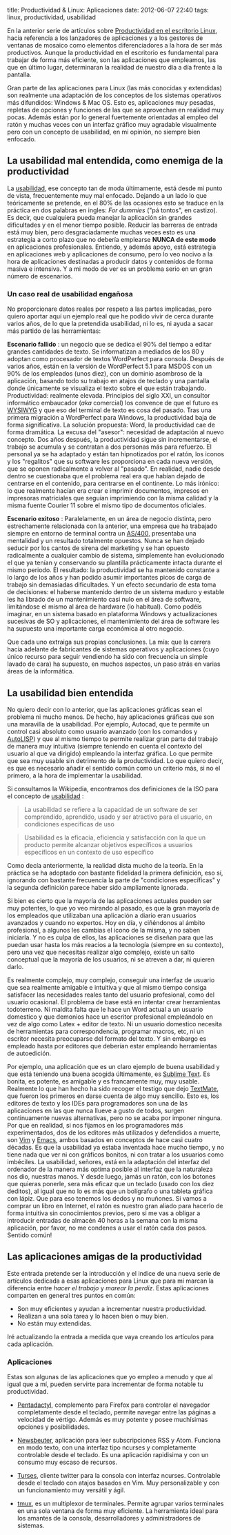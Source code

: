 title: Productividad & Linux: Aplicaciones
date: 2012-06-07 22:40
tags: linux, productividad, usabilidad

En la anterior serie de artículos sobre [Productividad en el escritorio
Linux][pro], hacia referencia a los lanzadores de aplicaciones y a los gestores
de ventanas de mosaico como elementos diferenciadores a la hora de ser más
productivos. Aunque la productividad en el escritorio es fundamental para
trabajar de forma más eficiente, son las aplicaciones que empleamos, las que en
último lugar, determinaran la realidad de nuestro día a día frente a la
pantalla.

Gran parte de las aplicaciones para Linux (las más conocidas y extendidas) son
realmente una adaptación de los conceptos de los sistemas operativos más
difundidos: Windows & Mac OS. Esto es, aplicaciones muy pesadas, repletas de
opciones y funciones de las que se aprovechan en realidad muy pocas.  Además
están por lo general fuertemente orientadas al empleo del ratón y muchas veces
con un interfaz gráfico muy agradable visualmente pero con un concepto de
usabilidad, en mi opinión, no siempre bien enfocado.

  [pro]: http://joedicastro.com/productividad-en-el-escritorio-linux-introduccion.html

## La usabilidad mal entendida, como enemiga de la productividad

La [usabilidad][fordummies], ese concepto tan de moda últimamente, está desde mi
punto de vista, frecuentemente muy mal enfocado. Dejando a un lado lo que
teóricamente se pretende, en el 80% de las ocasiones esto se traduce en la
práctica en dos palabras en ingles: *For dummies*  ("pá tontos", en castizo). Es
decir, que cualquiera pueda manejar la aplicación sin grandes dificultades y en
el menor tiempo posible. Reducir las barreras de entrada está muy bien, pero
desgraciadamente muchas veces esto es una estrategia a corto plazo que no
debería emplearse __NUNCA de este modo__ en aplicaciones profesionales.
Entiendo, y además apoyo, está estrategia en aplicaciones web y aplicaciones de
consumo, pero lo veo nocivo a la hora de aplicaciones destinadas a producir
datos y contenidos de forma masiva e intensiva. Y a mi modo de ver es un
problema serio en un gran número de escenarios.

  [fordummies]: https://es.wikipedia.org/wiki/Usabilidad


### Un caso real de usabilidad engañosa

No proporcionare datos reales por respeto a las partes implicadas, pero quiero
aportar aquí un ejemplo real que he podido vivir de cerca durante varios años,
de lo que la pretendida usabilidad, ni lo es, ni ayuda a sacar más partido de
las herramientas:

__Escenario fallido__ : un negocio que se dedica el 90% del tiempo a editar
grandes cantidades de texto. Se informatizan a mediados de los 80 y adoptan como
procesador de textos WordPerfect para consola. Después de varios años, están en
la versión de WordPerfect 5.1 para MSDOS con un 90% de los empleados (unos
diez), con un dominio asombroso de la aplicación, basando todo su trabajo en
atajos de teclado y una pantalla donde únicamente se visualiza el texto sobre el
que están trabajando. Productividad: realmente elevada.  Principios del siglo
XXI, un consultor informático embaucador (*aka* comercial) los convence de que
el futuro es [WYSIWYG][cool] y que eso del terminal de texto es cosa del pasado.
Tras una primera migración a WordPerfect para Windows, la productividad baja de
forma significativa. La solución propuesta: Word, la productividad cae de forma
dramática. La excusa del "asesor": necesidad de adaptación al nuevo concepto.
Dos años después, la productividad sigue sin incrementarse, el trabajo se
acumula y se contratan a dos personas más para refuerzo. El personal ya se ha
adaptado y están tan hipnotizados por el ratón, los iconos y los "regalitos" que
su software les proporciona en cada nueva versión, que se oponen radicalmente a
volver al "pasado". En realidad, nadie desde dentro se cuestionaba que el
problema real era que habían dejado de centrarse en el contenido, para centrarse
en el continente. Lo más irónico: lo que realmente hacían era crear e imprimir
documentos, impresos en impresoras matriciales que seguían imprimiendo con la
misma calidad y la misma fuente Courier 11 sobre el mismo tipo de documentos
oficiales.

  [cool]: https://es.wikipedia.org/wiki/Wysiwyg

__Escenario exitoso__ : Paralelamente, en un área de negocio distinta, pero
estrechamente relacionada con la anterior, una empresa que ha trabajado siempre
en entorno de terminal contra un [AS/400,][a4k] presentaba una mentalidad y un
resultado totalmente opuestos. Nunca se han dejado seducir por los cantos de
sirena del marketing y se han opuesto radicalmente a cualquier cambio de
sistema, simplemente han evolucionado el que ya tenían y conservando su
plantilla prácticamente intacta durante el mismo periodo. El resultado: la
productividad se ha mantenido constante a lo largo de los años y han podido
asumir importantes picos de carga de trabajo sin demasiadas dificultades. Y un
efecto secundario de esta toma de decisiones: el haberse mantenido dentro de un
sistema maduro y estable les ha librado de un mantenimiento casi nulo en el área
de software, limitándose el mismo al área de hardware (lo habitual). Como podéis
imaginar, en un sistema basado en plataforma Windows y actualizaciones sucesivas
de SO y aplicaciones, el mantenimiento del área de software les ha supuesto una
importante carga económica al otro negocio.

Que cada uno extraiga sus propias conclusiones. La mía: que la carrera hacia
adelante de fabricantes de sistemas operativos y aplicaciones (cuyo único
recurso para seguir vendiendo ha sido con frecuencia un simple
lavado de cara) ha supuesto, en muchos aspectos, un paso atrás en varias áreas de
la informática.

  [a4k]: https://es.wikipedia.org/wiki/As/400


## La usabilidad bien entendida

No quiero decir con lo anterior, que las aplicaciones gráficas sean el problema
ni mucho menos. De hecho, hay aplicaciones gráficas que son una maravilla de la
usabilidad. Por ejemplo, Autocad, que te permite un control casi absoluto como
usuario avanzado (con los comandos y [AutoLISP][alsp]) y que al mismo tiempo te
permite realizar gran parte del trabajo de manera muy intuitiva (siempre
teniendo en cuenta el contexto del usuario al que va dirigido) empleando la
interfaz gráfica. Lo que permite que sea muy usable sin detrimento de la
productividad. Lo que quiero decir, es que es necesario añadir el sentido común
como un criterio más, si no el primero, a la hora de implementar la usabilidad.

  [alsp]: https://es.wikipedia.org/wiki/Autolisp

Si consultamos la Wikipedia, encontramos dos definiciones de la ISO para el
concepto de [usabilidad][fordummies] :

> La usabilidad se refiere a la capacidad de un software de ser comprendido,
aprendido, usado y ser atractivo para el usuario, en condiciones específicas de
uso

> Usabilidad es la eficacia, eficiencia y satisfacción con la que un producto
permite alcanzar objetivos específicos a usuarios específicos en un contexto de
uso específico

Como decía anteriormente, la realidad dista mucho de la teoría. En la
práctica se ha adoptado con bastante fidelidad la primera definición, eso sí,
ignorando con bastante frecuencia la parte de "condiciones específicas" y la
segunda definición parece haber sido ampliamente ignorada.

Si bien es cierto que la mayoría de las aplicaciones actuales pueden ser muy
potentes, lo que yo veo mirando al pasado, es que la gran mayoría de los
empleados que utilizaban una aplicación a diario eran usuarios avanzados y
cuando no expertos. Hoy en día, y ciñéndonos al ámbito profesional, a algunos
les cambias el icono de la misma, y no saben iniciarla. Y no es culpa de ellos,
las aplicaciones se diseñan para que las puedan usar hasta los más reacios a la
tecnología (siempre en su contexto), pero una vez que necesitas realizar algo
complejo, existe un salto conceptual que la mayoría de los usuarios, ni se
atreven a dar, ni quieren darlo.

Es realmente complejo, muy complejo, conseguir una interfaz de usuario que sea
realmente amigable e intuitiva y que al mismo tiempo consiga satisfacer las
necesidades reales tanto del usuario profesional, como del usuario ocasional. El
problema de base está en intentar crear herramientas todoterreno. Ni maldita
falta que le hace un Word actual a un usuario domestico y que demonios hace un
escritor profesional empleándolo en vez de algo como Latex + editor de texto.
Ni un usuario domestico necesita de herramientas para correspondencia, programar
macros, etc, ni un escritor necesita preocuparse del formato del texto. Y sin
embargo es empleado hasta por editores que deberían estar empleando
herramientas de autoedición.

Por ejemplo, una aplicación que es un claro ejemplo de buena usabilidad y que
está teniendo una buena acogida últimamente, es [Sublime Text][st]. Es bonita,
es potente, es amigable y es francamente muy, muy usable. Realmente lo que han
hecho ha sido recoger el testigo que dejo [TextMate][tm], que fueron los
primeros en darse cuenta de algo muy sencillo. Esto es, los editores de texto y
los IDEs para programadores son una de las aplicaciones en las que nunca llueve
a gusto de todos, surgen continuamente nuevas alternativas, pero no se acaba por
imponer ninguna. Por que en realidad, si nos fijamos en los programadores más
experimentados, dos de los editores más utilizados y defendidos a muerte, son
[Vim][vim] y [Emacs][emacs], ambos basados en conceptos de hace casi cuatro
décadas. Es que la usabilidad ya estaba inventada hace mucho tiempo, y no tiene
nada que ver ni con gráficos bonitos, ni con tratar a los usuarios como
imbéciles. La usabilidad, señores, está en la adaptación del interfaz del
ordenador de la manera más optima posible al interfaz que la naturaleza nos dio,
nuestras manos. Y desde luego, jamás un ratón, con los botones que quieras
ponerle, sera más eficaz que un teclado (usado con los diez deditos), al igual
que no lo es más que un bolígrafo o una tableta gráfica con lápiz. Que para eso
tenemos los dedos y no muñones. Si vamos a comprar un libro en Internet, el
ratón es nuestro gran aliado para hacerlo de forma intuitiva sin conocimientos
previos, pero si me vas a obligar a introducir entradas de almacén 40 horas a la
semana con la misma aplicación, por favor, no me condenes a usar el ratón cada
dos pasos. Sentido común!

  [st]: http://www.sublimetext.com/
  [tm]: http://macromates.com/
  [vim]: https://es.wikipedia.org/wiki/Vim
  [emacs]: https://es.wikipedia.org/wiki/Emacs


## Las aplicaciones amigas de la productividad

Este entrada pretende ser la introducción y el indice de una nueva serie de
artículos dedicada a esas aplicaciones para Linux que para mi marcan la
diferencia entre *hacer el trabajo* y *marear la perdiz*. Estas aplicaciones
comparten en general tres puntos en común:

* Son muy eficientes y ayudan a incrementar nuestra productividad.
* Realizan a una sola tarea y lo hacen bien o muy bien.
* No están muy extendidas.

Iré actualizando la entrada a medida que vaya creando los artículos para cada
aplicación.

### Aplicaciones

Estas son algunas de las aplicaciones que yo empleo a menudo y que al igual que
a mí, pueden servirte para incrementar de forma notable tu productividad.

+ [Pentadactyl][penta], complemento para Firefox para controlar el navegador
  completamente desde el teclado, permite navegar entre las páginas a velocidad
  de vértigo. Además es muy potente y posee muchísimas opciones y posibilidades.

+ [Newsbeuter][news], aplicación para leer subscripciones RSS y Atom. Funciona
  en modo texto, con una interfaz tipo ncurses y completamente controlable desde
  el teclado. Es una aplicación rapidisima y con un consumo muy escaso de
  recursos.

+ [Turses][trs], cliente twitter para la consola con interfaz ncurses.
  Controlable desde el teclado con atajos basados en Vim. Muy personalizable y
  con un funcionamiento muy versátil y ágil.

+ [tmux][tmux], es un multiplexor de terminales. Permite agrupar varios
  terminales en una sola ventana de forma muy eficiente. La herramienta ideal
  para los amantes de la consola, desarrolladores y administradores de sistemas.

  [penta]: http://joedicastro.com/productividad-linux-pentadactyl.html
  [news]: http://joedicastro.com/productividad-linux-newsbeuter.html
  [trs]: http://joedicastro.com/productividad-linux-turses.html
  [tmux]: http://joedicastro.com/productividad-linux-tmux.html


